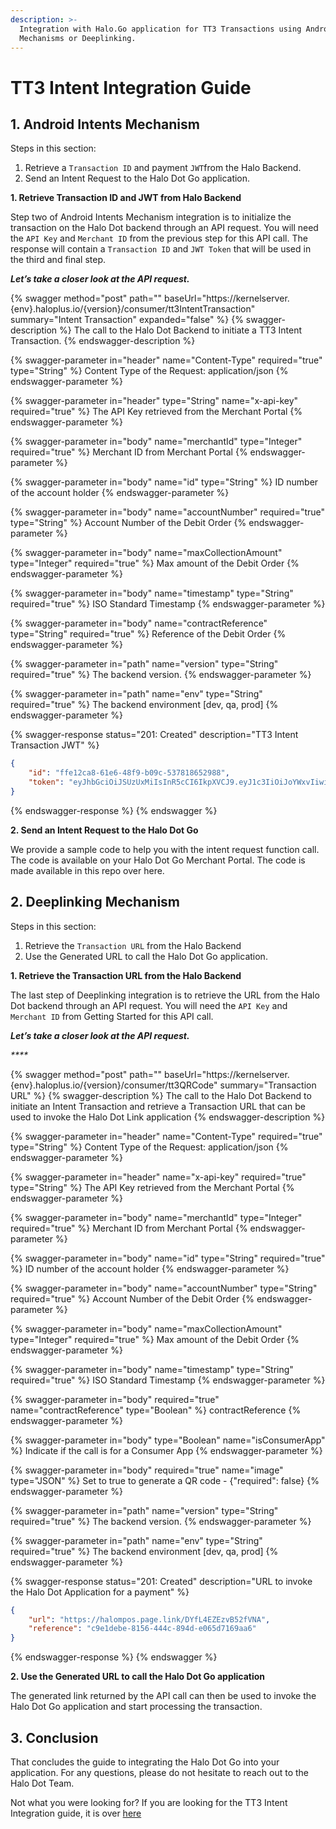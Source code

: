```yaml
---
description: >-
  Integration with Halo.Go application for TT3 Transactions using Android Intent
  Mechanisms or Deeplinking.
---
```


# TT3 Intent Integration Guide

## 1. Android Intents Mechanism

Steps in this section:

1. Retrieve a `Transaction ID` and payment `JWT`from the Halo Backend.
2. Send an Intent Request to the Halo Dot Go application.

**1. Retrieve Transaction ID and JWT from Halo Backend**

Step two of Android Intents Mechanism integration is to initialize the transaction on the Halo Dot backend through an API request. You will need the `API Key` and `Merchant ID` from the previous step for this API call. The response will contain a `Transaction ID` and `JWT Token` that will be used in the third and final step.

_**Let’s take a closer look at the API request.**_&#x20;

{% swagger method="post" path="" baseUrl="https://kernelserver.{env}.haloplus.io/{version}/consumer/tt3IntentTransaction" summary="Intent Transaction" expanded="false" %}
{% swagger-description %}
The call to the Halo Dot Backend to initiate a TT3 Intent Transaction.
{% endswagger-description %}

{% swagger-parameter in="header" name="Content-Type" required="true" type="String" %}
Content Type of the Request: application/json
{% endswagger-parameter %}

{% swagger-parameter in="header" type="String" name="x-api-key" required="true" %}
The API Key retrieved from the Merchant Portal
{% endswagger-parameter %}

{% swagger-parameter in="body" name="merchantId" type="Integer" required="true" %}
Merchant ID from Merchant Portal
{% endswagger-parameter %}

{% swagger-parameter in="body" name="id" type="String" %}
ID number of the account holder
{% endswagger-parameter %}

{% swagger-parameter in="body" name="accountNumber" required="true" type="String" %}
Account Number of the Debit Order
{% endswagger-parameter %}

{% swagger-parameter in="body" name="maxCollectionAmount" type="Integer" required="true" %}
Max amount of the Debit Order
{% endswagger-parameter %}

{% swagger-parameter in="body" name="timestamp" type="String" required="true" %}
ISO Standard Timestamp
{% endswagger-parameter %}

{% swagger-parameter in="body" name="contractReference" type="String" required="true" %}
Reference of the Debit Order
{% endswagger-parameter %}

{% swagger-parameter in="path" name="version" type="String" required="true" %}
The backend version.
{% endswagger-parameter %}

{% swagger-parameter in="path" name="env" type="String" required="true" %}
The backend environment [dev, qa, prod]
{% endswagger-parameter %}

{% swagger-response status="201: Created" description="TT3 Intent Transaction JWT" %}
```json
{
    "id": "ffe12ca8-61e6-48f9-b09c-537818652988",
    "token": "eyJhbGciOiJSUzUxMiIsInR5cCI6IkpXVCJ9.eyJ1c3IiOiJoYWxvIiwiYXVkX2ZpbmdlcnByaW50cyI6InNoYTI1Ni96YzZjOTdKaEtQWlVhK3JJclZxamtuREUxbERjREs3N0c0MXNEbysxYXkwPSIsImtza19waW4iOiJzaGEyNTYvMVpuYTRUNlBLY0ozS3EvZGJWeWxiOG42MmovQWRRWVV6V3JqLzRzazVROD0iLCJtZXJjaGFudElkIjozMTcsImlhdCI6MTY3NTMzMzQyMCwiZXhwIjoxNjc1MzM0MzIwLCJhdWQiOiJrZXJuZWxzZXJ2ZXIucWEuaGFsb3BsdXMuaW8iLCJpc3MiOiJhdXRoc2VydmVyLnFhLmhhbG9wbHVzLmlvIiwic3ViIjoiYzQwMWIxYTYtNDI5Ny00NDM1LTg3OWItMDAyNTZhY2E4N2NjIn0.fCsDOSlkOz2nqjAohFYZNIO6f5cp4xbLer6s4o9BVJckoPRwxShdQLBxOySoYhioZ2WaYWFO-qhxDQjQG8RsPYByGsgIgQtVRaudS_IGI4Xv0KG8p0A9isX8jlw8KEeZwEuaj-zHUg4DAO4n3ydVAd3NjM1oysMKUbdn5MmW-wH7keutNCKtq9qF_hF0A8s3rUCO8UsB5QuXzz18VfPFe6fs3LoOGMHiKvgRWlhpKhrfXWQAw8vpwCLeY58vfa8LFGixMS526322s_dGTxkKC5f366GBWgoqHDyporidblCy64T5MbgifL41kiXahNQs6B4eLmuWeUTosHQ6jUajiEsa61QnUY1K9Pv3kT7bFDYy4Hvu2mdktzpV2p6MpM9gH3E4LLZGKhOJLjkf8LP7NsE-h4aN1XlKHJmMex8yMaAgV-_wxLCDPrK0Q7KgKGTNRByi8HkluhYYuMlslXXjN13ff8alMxCEBeyrkubi_X-tlTeilSmEF1tbWZ4WYiUfbNNqsfFDBKfErQc8dpJz22ou2DxyBd8_esBG1aEv4c5dIPciu_i2vG6FQADW_CNHmc01UnfymyReatc1c0WzFQS_OmoS3yaxymnvlCY_pD_bcZUr-5s60IQnu1D1wCeRfM1QE6-xSJvWx7sbXpbdNGbv1_PFM4xQTsuE6fBxzis"
}
```
{% endswagger-response %}
{% endswagger %}

**2. Send an Intent Request to the Halo Dot Go**

We provide a sample code to help you with the intent request function call. The code is available on your Halo Dot Go Merchant Portal. The code is made available in this repo over here.

## 2. Deeplinking Mechanism

Steps in this section:

1. Retrieve the `Transaction URL` from the Halo Backend
2. Use the Generated URL to call the Halo Dot Go application.

**1. Retrieve the Transaction URL from the Halo Backend**

The last step of Deeplinking integration is to retrieve the URL from the Halo Dot backend through an API request. You will need the `API Key` and `Merchant ID` from Getting Started for this API call.

_**Let’s take a closer look at the API request.**_

_****_

{% swagger method="post" path="" baseUrl="https://kernelserver.{env}.haloplus.io/{version}/consumer/tt3QRCode" summary="Transaction URL" %}
{% swagger-description %}
The call to the Halo Dot Backend to initiate an Intent Transaction and retrieve a Transaction URL that can be used to invoke the Halo Dot Link application
{% endswagger-description %}

{% swagger-parameter in="header" name="Content-Type" required="true" type="String" %}
Content Type of the Request: application/json
{% endswagger-parameter %}

{% swagger-parameter in="header" name="x-api-key" required="true" type="String" %}
The API Key retrieved from the Merchant Portal
{% endswagger-parameter %}

{% swagger-parameter in="body" name="merchantId" type="Integer" required="true" %}
Merchant ID from Merchant Portal
{% endswagger-parameter %}

{% swagger-parameter in="body" name="id" type="String" required="true" %}
ID number of the account holder
{% endswagger-parameter %}

{% swagger-parameter in="body" name="accountNumber" type="String" required="true" %}
Account Number of the Debit Order
{% endswagger-parameter %}

{% swagger-parameter in="body" name="maxCollectionAmount" type="Integer" required="true" %}
Max amount of the Debit Order
{% endswagger-parameter %}

{% swagger-parameter in="body" name="timestamp" type="String" required="true" %}
ISO Standard Timestamp
{% endswagger-parameter %}

{% swagger-parameter in="body" required="true" name="contractReference" type="Boolean" %}
contractReference
{% endswagger-parameter %}

{% swagger-parameter in="body" type="Boolean" name="isConsumerApp" %}
Indicate if the call is for a Consumer App
{% endswagger-parameter %}

{% swagger-parameter in="body" required="true" name="image" type="JSON" %}
Set to true to generate a QR code - {"required": false} 
{% endswagger-parameter %}

{% swagger-parameter in="path" name="version" type="String" required="true" %}
The backend version.
{% endswagger-parameter %}

{% swagger-parameter in="path" name="env" type="String" required="true" %}
The backend environment [dev, qa, prod]
{% endswagger-parameter %}

{% swagger-response status="201: Created" description="URL to invoke the Halo Dot Application for a payment" %}
```json
{
    "url": "https://halompos.page.link/DYfL4EZEzvB52fVNA",
    "reference": "c9e1debe-8156-444c-894d-e065d7169aa6"
}
```
{% endswagger-response %}
{% endswagger %}

**2. Use the Generated URL to call the Halo Dot Go application**

The generated link returned by the API call can then be used to invoke the Halo Dot Go application and start processing the transaction.

## 3. Conclusion

That concludes the guide to integrating the Halo Dot Go into your application. For any questions, please do not hesitate to reach out to the Halo Dot Team.

Not what you were looking for? If you are looking for the TT3 Intent Integration guide, it is over [here](transaction-intent-integration-guide.md)
